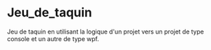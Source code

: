 # Jeu_de_taquin
Jeu de taquin en utilisant la logique d'un projet vers un projet de type console et un autre de type wpf.
